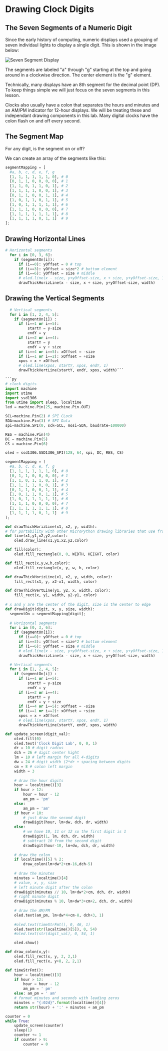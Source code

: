 # Drawing Clock Digits

## The Seven Segments of a Numeric Digit

Since the early history of computing, numeric displays used a grouping
of seven individaul lights to display a single digit.  This is shown in
the image below:

![Seven Segment Display](../../img/seven-segment-display.png)

The segments are labeled "a" through "g" starting at the top and
going around in a clockwise direction.  The center element is
the "g" element.

Technically, many displays have an 8th segment for the decimal point (DP).  To keep
things simple we will just focus on the seven segments in this lesson.

Clocks also usually have a colon that separates the hours and minutes
and an AM/PM indicator for 12-hour displays.  We will be treating
these and independant drawing components in this lab.  Many digital
clocks have the colon flash on and off every second.

## The Segment Map

For any digit, is the segment on or off?

We can create an array of the segments like this:

```py
segmentMapping = [
  #a, b, c, d, e, f, g
  [1, 1, 1, 1, 1, 1, 0], # 0
  [0, 1, 1, 0, 0, 0, 0], # 1
  [1, 1, 0, 1, 1, 0, 1], # 2
  [1, 1, 1, 1, 0, 0, 1], # 3
  [0, 1, 1, 0, 0, 1, 1], # 4
  [1, 0, 1, 1, 0, 1, 1], # 5
  [1, 0, 1, 1, 1, 1, 1], # 6
  [1, 1, 1, 0, 0, 0, 0], # 7
  [1, 1, 1, 1, 1, 1, 1], # 8
  [1, 1, 1, 1, 0, 1, 1]  # 9
];
```

## Drawing Horizontal Lines

```py
# Horizontal segments
  for i in [0, 3, 6]:
    if (segmentOn[i]):
      if (i==0): yOffset = 0 # top
      if (i==3): yOffset = size*2 # bottom element
      if (i==6): yOffset = size # middle
      # oled.line(x - size, y+yOffset-size, x + size, y+yOffset-size, 1);
      drawThickHorizLine(x - size, x + size, y+yOffset-size, width)
```
## Drawing the Vertical Segments

```py
  # Vertical segments
  for i in [1, 2, 4, 5]:
    if (segmentOn[i]) :
      if (i==1 or i==5):
          startY = y-size
          endY = y
      if (i==2 or i==4):
          startY = y
          endY = y + size
      if (i==4 or i==5): xOffset = -size
      if (i==1 or i==2): xOffset = +size
      xpos = x + xOffset
      # oled.line(xpos, startY, xpos, endY, 1)
      drawThickVertLine(startY, endY, xpos, width)```

```py
# clock digits
import machine
import utime
import ssd1306
from utime import sleep, localtime
led = machine.Pin(25, machine.Pin.OUT)

SCL=machine.Pin(2) # SPI CLock
SDA=machine.Pin(3) # SPI Data
spi=machine.SPI(0, sck=SCL, mosi=SDA, baudrate=100000)

RES = machine.Pin(4)
DC = machine.Pin(5)
CS = machine.Pin(6)

oled = ssd1306.SSD1306_SPI(128, 64, spi, DC, RES, CS)

segmentMapping = [
  #a, b, c, d, e, f, g
  [1, 1, 1, 1, 1, 1, 0], # 0
  [0, 1, 1, 0, 0, 0, 0], # 1
  [1, 1, 0, 1, 1, 0, 1], # 2
  [1, 1, 1, 1, 0, 0, 1], # 3
  [0, 1, 1, 0, 0, 1, 1], # 4
  [1, 0, 1, 1, 0, 1, 1], # 5
  [1, 0, 1, 1, 1, 1, 1], # 6
  [1, 1, 1, 0, 0, 0, 0], # 7
  [1, 1, 1, 1, 1, 1, 1], # 8
  [1, 1, 1, 1, 0, 1, 1]  # 9
];

def drawThickHorizLine(x1, x2, y, width):
# for portability with other MicroPython drawing libraries that use framebuf
def line(x1,y1,x2,y2,color):
    oled.draw_line(x1,y1,x2,y2,color)

def fill(color):
    oled.fill_rectangle(0, 0, WIDTH, HEIGHT, color)

def fill_rect(x,y,w,h,color):
    oled.fill_rectangle(x, y, w, h, color)

def drawThickHorizLine(x1, x2, y, width, color):
    fill_rect(x1, y, x2-x1, width, color)

def drawThickVertLine(y1, y2, x, width, color):
    fill_rect(x, y1, width, y2-y1, color)
        
# x and y are the center of the digit, size is the center to edge
def drawDigit(digit, x, y, size, width):
  segmentOn = segmentMapping[digit];
  
  # Horizontal segments
  for i in [0, 3, 6]:
    if (segmentOn[i]):
      if (i==0): yOffset = 0 # top
      if (i==3): yOffset = size*2 # bottom element
      if (i==6): yOffset = size # middle
      # oled.line(x - size, y+yOffset-size, x + size, y+yOffset-size, 1);
      drawThickHorizLine(x - size, x + size, y+yOffset-size, width)

  # Vertical segments
  for i in [1, 2, 4, 5]:
    if (segmentOn[i]) :
      if (i==1 or i==5):
          startY = y-size
          endY = y
      if (i==2 or i==4):
          startY = y
          endY = y + size
      if (i==4 or i==5): xOffset = -size
      if (i==1 or i==2): xOffset = +size
      xpos = x + xOffset
      # oled.line(xpos, startY, xpos, endY, 1)
      drawThickVertLine(startY, endY, xpos, width)

def update_screen(digit_val):
    oled.fill(0)
    oled.text('Clock Digit Lab', 0, 0, 1)
    dr = 10 # digit radius
    dch = 26 # digit center hight
    lm = 10 # left margin for all 4-digits
    dw = 24 # digit width (2*dr + spacing between digits
    cm = 8 # colon left margin
    width = 3
    
    # draw the hour digits
    hour = localtime()[3]
    if hour > 12:
        hour = hour - 12
        am_pm = 'pm'
    else:
        am_pm = 'am'
    if hour < 10:
        # just draw the second digit
        drawDigit(hour, lm+dw, dch, dr, width)
    else:
        # we have 10, 11 or 12 so the first digit is 1
        drawDigit(1, lm, dch, dr, width)
        # subtract 10 from the second digit
        drawDigit(hour-10, lm+dw, dch, dr, width)
       
    # draw the colon
    if localtime()[5] % 2:
        draw_colon(lm+dw*2+cm-16,dch-5)
    
    # draw the minutes
    minutes = localtime()[4]
    # value, x, y, size
    # left minute digit after the colon
    drawDigit(minutes // 10, lm+dw*2+cm, dch, dr, width)
    # right minute digit
    drawDigit(minutes % 10, lm+dw*3+cm+2, dch, dr, width)
    
    # draw the AM/PM
    oled.text(am_pm, lm+dw*4+cm-8, dch+3, 1)
    
    #oled.text(timeStrFmt(), 0, 46, 1)
    oled.text(str(localtime()[5]), 0, 54)
    #oled.text(str(digit_val), 0, 54, 1)

    oled.show()

def draw_colon(x,y):
    oled.fill_rect(x, y, 2, 2,1)
    oled.fill_rect(x, y+8, 2, 2,1)

def timeStrFmt():
    hour = localtime()[3]
    if hour > 12:
        hour = hour - 12
        am_pm = ' pm'
    else: am_pm = ' am'
    # format minutes and seconds with leading zeros
    minutes = "{:02d}".format(localtime()[4])
    return str(hour) + ':' + minutes + am_pm

counter = 0
while True:
    update_screen(counter)
    sleep(1)
    counter += 1
    if counter > 9:
        counter = 0

```